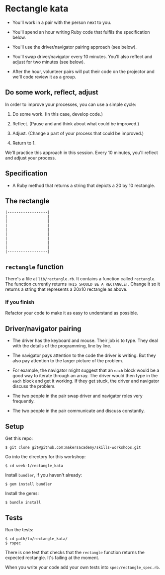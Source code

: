 # Rectangle kata

* You'll work in a pair with the person next to you.

* You'll spend an hour writing Ruby code that fulfils the specification below.

* You'll use the driver/navigator pairing approach (see below).

* You'll swap driver/navigator every 10 minutes.  You'll also reflect and adjust for two minutes (see below).

* After the hour, volunteer pairs will put their code on the projector and we'll code review it as a group.

## Do some work, reflect, adjust

In order to improve your processes, you can use a simple cycle:

1. Do some work. (In this case, develop code.)

2. Reflect.  (Pause and and think about what could be improved.)

3. Adjust.  (Change a part of your process that could be improved.)

4. Return to 1.

We'll practice this approach in this session.  Every 10 minutes, you'll reflect and adjust your process.

## Specification

* A Ruby method that returns a string that depicts a 20 by 10 rectangle.

## The rectangle

```
|------------------|
|                  |
|                  |
|                  |
|                  |
|                  |
|                  |
|                  |
|                  |
|------------------|
```

## `rectangle` function

There's a file at `lib/rectangle.rb`.  It contains a function called `rectangle`.  The function currently returns `THIS SHOULD BE A RECTANGLE!`.  Change it so it returns a string that represents a 20x10 rectangle as above.

### If you finish

Refactor your code to make it as easy to understand as possible.

## Driver/navigator pairing

* The driver has the keyboard and mouse.  Their job is to type.  They deal with the details of the programming, line by line.

* The navigator pays attention to the code the driver is writing.  But they also pay attention to the larger picture of the problem.

* For example, the navigator might suggest that an `each` block would be a good way to iterate through an array.  The driver would then type in the `each` block and get it working.  If they get stuck, the driver and navigator discuss the problem.

* The two people in the pair swap driver and navigator roles very frequently.

* The two people in the pair communicate and discuss constantly.

## Setup

Get this repo:

    $ git clone git@github.com:makersacademy/skills-workshops.git

Go into the directory for this workshop:

    $ cd week-1/rectangle_kata

Install `bundler`, if you haven't already:

    $ gem install bundler

Install the gems:

    $ bundle install

## Tests

Run the tests:

    $ cd path/to/rectangle_kata/
    $ rspec

There is one test that checks that the `rectangle` function returns the expected rectangle.  It's failing at the moment.

When you write your code add your own tests into `spec/rectangle_spec.rb`.
